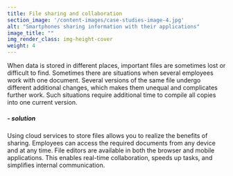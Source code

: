 ```yaml
---
title: File sharing and collaboration
section_image: '/content-images/case-studies-image-4.jpg'
alt: "Smartphones sharing information with their applications"
image_title: ""
img_render_class: img-height-cover
weight: 4
---
```


When data is stored in different places, important files are sometimes lost or difficult to find. Sometimes there are
situations when several employees work with one document. Several versions of the same file undergo different additional
changes, which makes them unequal and complicates further work. Such situations require additional time to compile all
copies into one current version.

##### - solution

Using cloud services to store files allows you to realize the benefits of sharing. Employees can access the required
documents from any device and at any time. File editors are available in both the browser and mobile applications.
This enables real-time collaboration, speeds up tasks, and simplifies internal communication.
